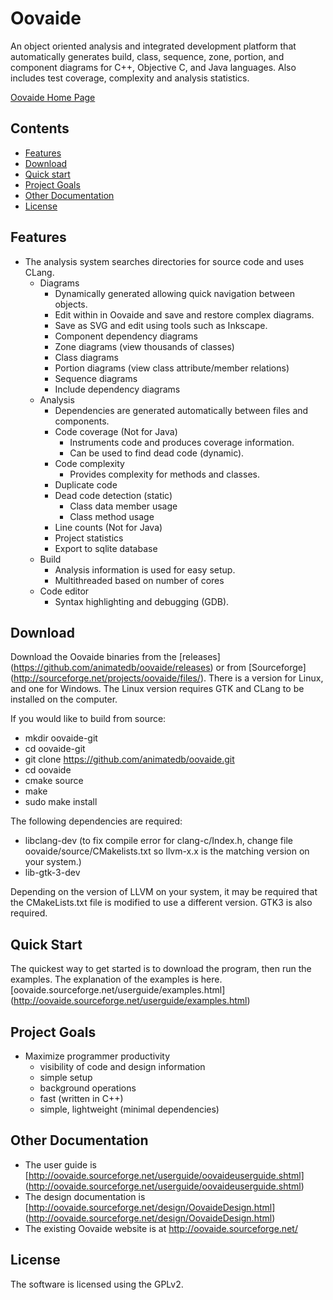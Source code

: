 
# Oovaide

An object oriented analysis and integrated development platform that automatically
generates build, class, sequence, zone, portion, and component diagrams for C++,
Objective C, and Java languages. Also includes test coverage, complexity and
analysis statistics.

[Oovaide Home Page](http://oovaide.sourceforge.net/)

## Contents

 - [Features](#features)
 - [Download](#download)
 - [Quick start](#quick-start)
 - [Project Goals](#project-goals)
 - [Other Documentation](#other-documentation)
 - [License](#license)


## Features

- The analysis system searches directories for source code and uses CLang.
	- Diagrams
		- Dynamically generated allowing quick navigation between objects.
		- Edit within in Oovaide and save and restore complex diagrams.
		- Save as SVG and edit using tools such as Inkscape.
		- Component dependency diagrams
		- Zone diagrams (view thousands of classes)
		- Class diagrams
		- Portion diagrams (view class attribute/member relations)
		- Sequence diagrams 
		- Include dependency diagrams
	- Analysis
		- Dependencies are generated automatically between files and components.
		- Code coverage (Not for Java)
			- Instruments code and produces coverage information.
			- Can be used to find dead code (dynamic).
		- Code complexity
			- Provides complexity for methods and classes.
		- Duplicate code
		- Dead code detection (static)
			- Class data member usage
			- Class method usage
		- Line counts (Not for Java)
		- Project statistics
		- Export to sqlite database
	- Build
		- Analysis information is used for easy setup.
		- Multithreaded based on number of cores
	- Code editor
		- Syntax highlighting and debugging (GDB).

## Download

Download the Oovaide binaries from the [releases]
(https://github.com/animatedb/oovaide/releases) or from [Sourceforge]
(http://sourceforge.net/projects/oovaide/files/). There is a version for Linux,
and one for Windows. The Linux version requires GTK and CLang to be
installed on the computer.

If you would like to build from source:
- mkdir oovaide-git
- cd oovaide-git
- git clone https://github.com/animatedb/oovaide.git
- cd oovaide
- cmake source
- make
- sudo make install

The following dependencies are required:
- libclang-dev   (to fix compile error for clang-c/Index.h, change file
  oovaide/source/CMakelists.txt so llvm-x.x is the matching version on your system.)
- lib-gtk-3-dev

Depending on the version of LLVM on your system, it may be required that
the CMakeLists.txt file is modified to use a different version. GTK3 is also
required.


## Quick Start

The quickest way to get started is to download the program, then run the examples.
The explanation of the examples is here.
[oovaide.sourceforge.net/userguide/examples.html]
(http://oovaide.sourceforge.net/userguide/examples.html)


## Project Goals

- Maximize programmer productivity
	- visibility of code and design information
	- simple setup
	- background operations
	- fast (written in C++)
	- simple, lightweight (minimal dependencies)


## Other Documentation

 - The user guide is [http://oovaide.sourceforge.net/userguide/oovaideuserguide.shtml]
	(http://oovaide.sourceforge.net/userguide/oovaideuserguide.shtml)
 - The design documentation is [http://oovaide.sourceforge.net/design/OovaideDesign.html]
	(http://oovaide.sourceforge.net/design/OovaideDesign.html)
 - The existing Oovaide website is at http://oovaide.sourceforge.net/


## License
The software is licensed using the GPLv2.
